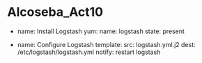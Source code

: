 # Alcoseba_Act10

- name: Install Logstash
  yum:
    name: logstash
    state: present

- name: Configure Logstash
  template:
    src: logstash.yml.j2
    dest: /etc/logstash/logstash.yml
  notify: restart logstash
